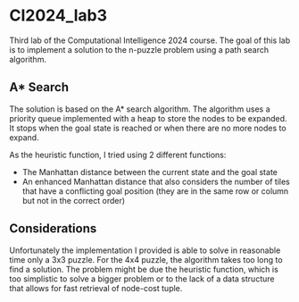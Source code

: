# CI2024_lab3
Third lab of the Computational Intelligence 2024 course.
The goal of this lab is to implement a solution to the n-puzzle problem using a path search algorithm. 

## A* Search
The solution is based on the A* search algorithm. The algorithm uses a priority queue implemented with a heap to store the nodes to be expanded. It stops when the goal state is reached or when there are no more nodes to expand.

As the heuristic function, I tried using 2 different functions:

* The Manhattan distance between the current state and the goal state
* An enhanced Manhattan distance that also considers the number of tiles that have a conflicting goal position (they are in the same row or column but not in the correct order)

## Considerations
Unfortunately the implementation I provided is able to solve in reasonable time only a 3x3 puzzle. For the 4x4 puzzle, the algorithm takes too long to find a solution. The problem might be due the heuristic function, which is too simplistic to solve a bigger problem or to the lack of a data structure that allows for fast retrieval of node-cost tuple. 
